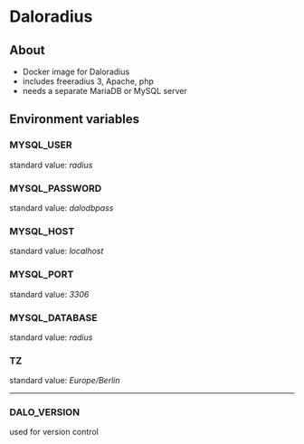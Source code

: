 # Daloradius

## About
* Docker image for Daloradius
* includes freeradius 3, Apache, php
* needs a separate MariaDB or MySQL server

## Environment variables

### MYSQL_USER
standard value: *radius*
### MYSQL_PASSWORD
standard value: *dalodbpass*
### MYSQL_HOST
standard value: *localhost*
### MYSQL_PORT
standard value: *3306*
### MYSQL_DATABASE
standard value: *radius*
### TZ
standard value: *Europe/Berlin*

---
### DALO_VERSION
used for version control
